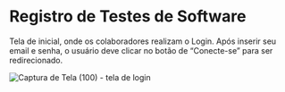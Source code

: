 # Registro de Testes de Software

Tela de inicial, onde os colaboradores realizam o Login. Após inserir seu email e senha, o usuário deve clicar no botão de “Conecte-se” para ser redirecionado. 

![Captura de Tela (100) - tela de login](https://github.com/ICEI-PUC-Minas-PMV-ADS/Artemis/assets/128847179/b66ec30e-285c-43ec-bd06-6d17932a7074)



